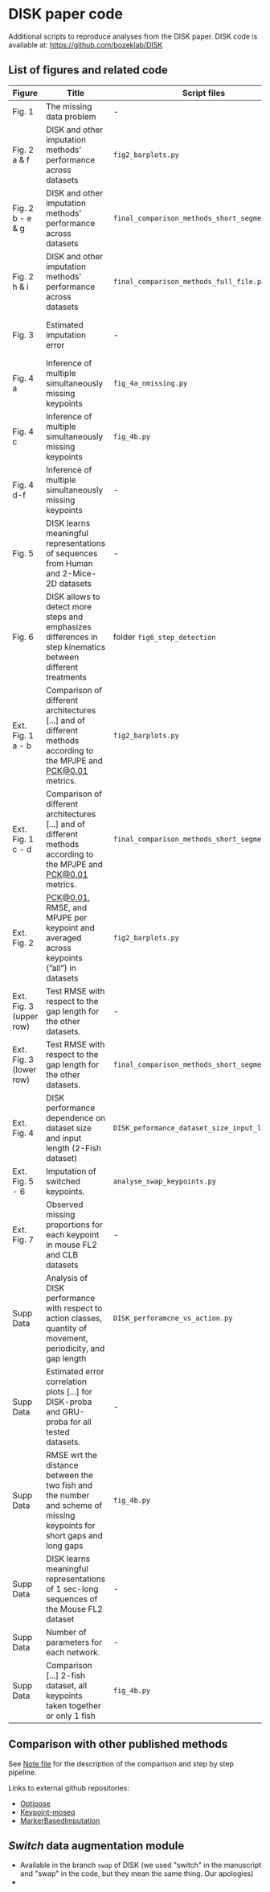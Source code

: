 # DISK paper code
Additional scripts to reproduce analyses from the DISK paper.
DISK code is available at: https://github.com/bozeklab/DISK

## List of figures and related code

| Figure                  | Title                                                                                                                  | Script files                                   | Comments                                                                                                |
|-------------------------|------------------------------------------------------------------------------------------------------------------------|------------------------------------------------|---------------------------------------------------------------------------------------------------------|
| Fig. 1                  | The missing data problem                                                                                               | -                                              | Measure % missing per dataset                                                                           |
| Fig. 2 a & f            | DISK and other imputation methods’ performance across datasets                                                         | `fig2_barplots.py`                             | outputs of DISK main code (`test_fillmissing` script); input files in `fig2a_result_files` folder       |
| Fig. 2 b - e & g        | DISK and other imputation methods’ performance across datasets                                                         | `final_comparison_methods_short_segment.py`    | input files in `comparison_methods_files`                                                               |
| Fig. 2 h & i            | DISK and other imputation methods’ performance across datasets                                                         | `final_comparison_methods_full_file.py`        | input files in `comparison_methods_files`                                                               |
| Fig. 3                  | Estimated imputation error                                                                                             | -                                              | outputs of DISK main code (`test_fillmissing` script); input files in `fig3_files` folder               |
| Fig. 4 a                | Inference of multiple simultaneously missing keypoints                                                                 | `fig_4a_nmissing.py`                           | input files in `fig4_files` folder                                                                      | 
| Fig. 4 c                | Inference of multiple simultaneously missing keypoints                                                                 | `fig_4b.py`                                    | input files in `fig4_files` folder                                                                      | 
| Fig. 4 d-f              | Inference of multiple simultaneously missing keypoints                                                                 | -                                              | outputs of DISK main code (`test_fillmissing` script)                                                   |
| Fig. 5                  | DISK learns meaningful representations of sequences from  Human and 2-Mice-2D datasets                                 | -                                              | outputs of DISK main code (`embedding_umap` script); checkpoints and other files in `fig5_files` folder |
| Fig. 6                  | DISK allows to detect more steps and emphasizes differences in step kinematics between different treatments            | folder `fig6_step_detection`                   |                                                                                                         |
| Ext. Fig. 1 a - b       | Comparison of different architectures [...] and of different methods according to the MPJPE and PCK@0.01 metrics.      | `fig2_barplots.py`                             |                                                                                                         |
| Ext. Fig. 1 c - d       | Comparison of different architectures [...] and of different methods according to the MPJPE and PCK@0.01 metrics.      | `final_comparison_methods_short_segment.py`    |                                                                                                         |
| Ext. Fig. 2             | PCK@0.01, RMSE, and MPJPE per keypoint and averaged across keypoints (”all”) in datasets                               | `fig2_barplots.py`                             |                                                                                                         |
| Ext. Fig. 3 (upper row) | Test RMSE with respect to the gap length for the other datasets.                                                       | -                                              | outputs of DISK main code (`test_fillmissing` script)                                                   |
| Ext. Fig. 3 (lower row) | Test RMSE with respect to the gap length for the other datasets.                                                       | `final_comparison_methods_short_segment.py`    |                                                                                                         |
| Ext. Fig. 4             | DISK performance dependence on dataset size and input length (2-Fish dataset)                                          | `DISK_peformance_dataset_size_input_length.py` |                                                                                                         | 
| Ext. Fig. 5 - 6         | Imputation of switched keypoints.                                                                                      | `analyse_swap_keypoints.py`                    |                                                                                                         | 
| Ext. Fig. 7             | Observed missing proportions for each keypoint in mouse FL2 and CLB datasets                                           | -                                              | outputs of DISK main code (`create_proba_missing` script)                                               | 
| Supp Data               | Analysis of DISK performance with respect to action classes, quantity of movement, periodicity, and gap length         | `DISK_perforamcne_vs_action.py`                |                                                                                                         | 
| Supp Data               | Estimated error correlation plots [...] for DISK-proba and GRU-proba for all tested datasets.                          | -                                              | outputs of DISK main code (`test_fillmissing` script)                                                   | 
| Supp Data               | RMSE wrt the distance between the two fish and the number and scheme of missing keypoints for short gaps and long gaps | `fig_4b.py`                                    |                                                                                                         | 
| Supp Data               | DISK learns meaningful representations of 1 sec-long sequences of the Mouse FL2 dataset                                | -                                              | outputs of DISK main code (`embedding_umap` script)                                                     |
| Supp Data               | Number of parameters for each network.                                                                                 | -                                              | -                                                                                                       |
| Supp Data               | Comparison [...] 2-fish dataset, all keypoints taken together or only 1 fish                                           | `fig_4b.py`                                              | -                                                                                                       | 


## Comparison with other published methods

See [Note file](notes_comparison_other_methods.md) for the description of the comparison and step by step pipeline.

Links to external github repositories:
- [Optipose](https://github.com/mahir1010/OptiPose)
- [Keypoint-moseq](https://github.com/dattalab/keypoint-moseq)
- [MarkerBasedImputation](https://github.com/diegoaldarondo/MarkerBasedImputation)


## *Switch* data augmentation module

- Available in the branch `swap` of DISK (we used "switch" in the manuscript and "swap" in the code, but they mean the same thing. Our apologies)
- 
